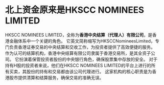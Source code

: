 # 北上资金原来是HKSCC NOMINEES LIMITED
HKSCC NOMINEES LIMITED，全称为**香港中央结算（代理人）有限公司**，是香港金融体系中一个关键的角色。 它英文简称缩写为HKSCCNomineesLimited，专门负责香港证券交易的中央结算和交收工作，为投资者提供了高效便捷的服务。 作为认可的结算机构，香港中央结算有限公司隶属于香港交易所，是其全资子公司。 它扮演着保管投资者股份的中央银行角色，确保股票集中存放的安全。 对于持有H股的投资者来说，他们在HKSCC NOMINEES LIMITED的平台上进行的所有买卖，其股份的持有和交易都由该公司代理进行。 这家机构的核心职责是为香港股市提供清算和结算服务，确保交易的准确无误。